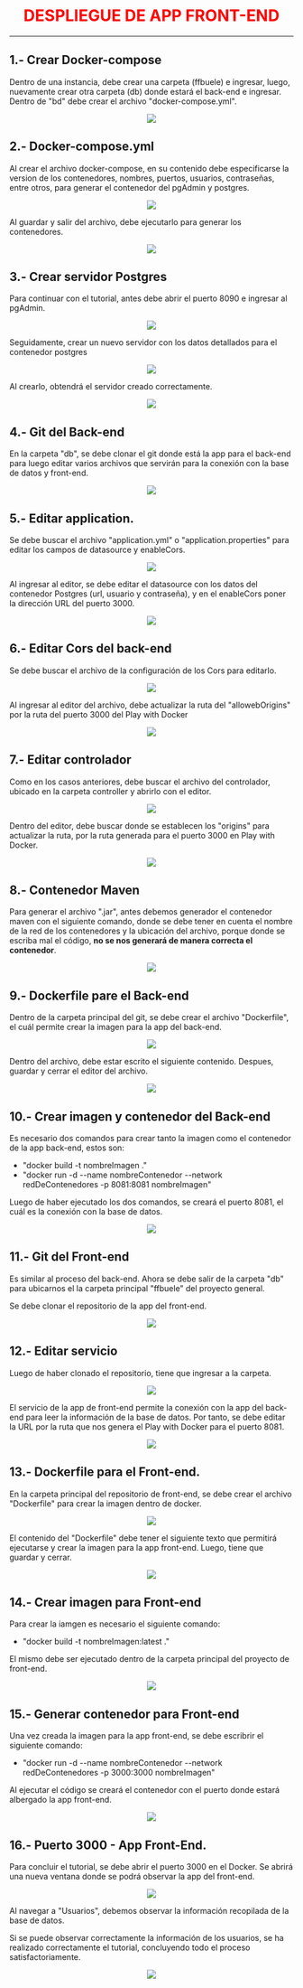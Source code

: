 # <font color="red"> <center> DESPLIEGUE DE APP FRONT-END </center> </font>
---

## 1.- Crear Docker-compose

Dentro de una instancia, debe crear una carpeta (ffbuele) e ingresar, luego, nuevamente crear otra carpeta (db) donde estará el back-end e ingresar. Dentro de "bd" debe crear el archivo "docker-compose.yml".

<center> <img src="./img/1-docker-compose.png" style="max-width: 68%"> </center>

## 2.- Docker-compose.yml

Al crear el archivo docker-compose, en su contenido debe especificarse la version de los contenedores, nombres, puertos, usuarios, contraseñas, entre otros, para generar el contenedor del pgAdmin y postgres.

<center> <img src="./img/2.1-contenido-docker-compose.png" style="max-width: 68%"> </center>

Al guardar y salir del archivo, debe ejecutarlo para generar los contenedores.

<center> <img src="./img/2.2-ejecutar-docker-compose.png" style="max-width: 68%"> </center>

## 3.- Crear servidor Postgres

Para continuar con el tutorial, antes debe abrir el puerto 8090 e ingresar al pgAdmin.

<center> <img src="./img/3.1-puerto-8090.png" style="max-width: 68%"> </center>

Seguidamente, crear un nuevo servidor con los datos detallados para el contenedor postgres

<center> <img src="./img/3.2-crear-servidor.png" style="max-width: 68%"> </center>

Al crearlo, obtendrá el servidor creado correctamente.

<center> <img src="./img/3.3-servidor-creado.png" style="max-width: 68%"> </center>

## 4.- Git del Back-end

En la carpeta "db", se debe clonar el git donde está la app para el back-end para luego editar varios archivos que servirán para la conexión con la base de datos y front-end.

<center> <img src="./img/4-clonar-be.png" style="max-width: 68%"> </center>

## 5.- Editar application.

Se debe buscar el archivo "application.yml" o "application.properties" para editar los campos de datasource y enableCors.

<center> <img src="./img/5.1-editar-application.png" style="max-width: 68%"> </center>

Al ingresar al editor, se debe editar el datasource con los datos del contenedor Postgres (url, usuario y contraseña), y en el enableCors poner la dirección URL del puerto 3000. 

<center> <img src="./img/5.2-datos-editados-application.png" style="max-width: 68%"> </center>

## 6.- Editar Cors del back-end

Se debe buscar el archivo de la configuración de los Cors para editarlo.

<center> <img src="./img/6.1-editar-Cors.png" style="max-width: 68%"> </center>

Al ingresar al editor del archivo, debe actualizar la ruta del "allowebOrigins" por la ruta del puerto 3000 del Play with Docker

<center> <img src="./img/6.2-cors-originis-url.png" style="max-width: 68%"> </center>

## 7.- Editar controlador

Como en los casos anteriores, debe buscar el archivo del controlador, ubicado en la carpeta controller y abrirlo con el editor.

<center> <img src="./img/7.1-editar-controlador.png" style="max-width: 68%"> </center>

Dentro del editor, debe buscar donde se establecen los "origins" para actualizar la ruta, por la ruta generada para el puerto 3000 en Play with Docker.

<center> <img src="./img/7.2-controller-editado-url.png" style="max-width: 68%"> </center>

## 8.- Contenedor Maven

Para generar el archivo ".jar", antes debemos generador el contenedor maven con el siguiente comando, donde se debe tener en cuenta el nombre de la red de los contenedores y la ubicación del archivo, porque donde se escriba mal el código, **no se nos generará de manera correcta el contenedor**.

<center> <img src="./img/8-contenedor-maven.png" style="max-width: 68%"> </center>

## 9.- Dockerfile pare el Back-end

Dentro de la carpeta principal del git, se debe crear el archivo "Dockerfile", el cuál permite crear la imagen para la app del back-end.

<center> <img src="./img/9.1-crear-be-dockerfile.png" style="max-width: 68%"> </center>

Dentro del archivo, debe estar escrito el siguiente contenido. Despues, guardar y cerrar el editor del archivo.

<center> <img src="./img/9.2-contenido-dockerfile-be.png" style="max-width: 68%"> </center>

## 10.- Crear imagen y contenedor del Back-end

Es necesario dos comandos para crear tanto la imagen como el contenedor de la app back-end, estos son:

- "docker build -t nombreImagen ."
- "docker run -d --name nombreContenedor --network redDeContenedores -p 8081:8081 nombreImagen"

Luego de haber ejecutado los dos comandos, se creará el puerto 8081, el cuál es la conexión con la base de datos.

<center> <img src="./img/10-crear-imagen-y-contenedor-be.png" style="max-width: 68%"> </center>

## 11.- Git del Front-end

Es similar al proceso del back-end. Ahora se debe salir de la carpeta "db" para ubicarnos el la carpeta principal "ffbuele" del proyecto general.

Se debe clonar el repositorio de la app del front-end.

<center> <img src="./img/11-clonar-git-fe.png" style="max-width: 68%"> </center>

## 12.- Editar servicio

Luego de haber clonado el repositorio, tiene que ingresar a la carpeta. 

<center> <img src="./img/12.1-editar-userService.png" style="max-width: 68%"> </center>

El servicio de la app de front-end permite la conexión con la app del back-end para leer la información de la base de datos. Por tanto, se debe editar la URL por la ruta que nos genera el Play with Docker para el puerto 8081.

<center> <img src="./img/12.2-userService-editado-url.png" style="max-width: 68%"> </center>

## 13.- Dockerfile para el Front-end.

En la carpeta principal del repositorio de front-end, se debe crear el archivo "Dockerfile" para crear la imagen dentro de docker.

<center> <img src="./img/13.1-crear-dockerfile-fe.png" style="max-width: 68%"> </center>

El contenido del "Dockerfile" debe tener el siguiente texto que permitirá ejecutarse y crear la imagen para la app front-end. Luego, tiene que guardar y cerrar.

<center> <img src="./img/13.2-contenido-dockerfile-fe.png" style="max-width: 68%"> </center>

## 14.- Crear imagen para Front-end

Para crear la iamgen es necesario el siguiente comando:
- "docker build -t nombreImagen:latest ."
 
El mismo debe ser ejecutado dentro de la carpeta principal del proyecto de front-end.

<center> <img src="./img/14-crear-imgen-fe.png" style="max-width: 68%"> </center>

## 15.- Generar contenedor para Front-end

Una vez creada la imagen para la app front-end, se debe escribrir el siguiente comando:
- "docker run -d --name nombreContenedor --network redDeContenedores -p 3000:3000 nombreImagen" 

Al ejecutar el código se creará el contenedor con el puerto donde estará albergado la app front-end.

<center> <img src="./img/15-ejecutar-contenedor-fe.png" style="max-width: 68%"> </center>

## 16.- Puerto 3000 - App Front-End.

Para concluir el tutorial, se debe abrir el puerto 3000 en el  Docker. Se abrirá una nueva ventana donde se podrá observar la app del front-end.

<center> <img src="./img/16.1-abrir-puerto-3000.png" style="max-width: 68%"> </center>

Al navegar a "Usuarios", debemos observar la información recopilada de la base de datos. 

Si se puede observar correctamente la información de los usuarios, se ha realizado correctamente el tutorial, concluyendo todo el proceso satisfactoriamente.

<center> <img src="./img/16.2-react-fe-**datosDB**.png" style="max-width: 68%"> </center>